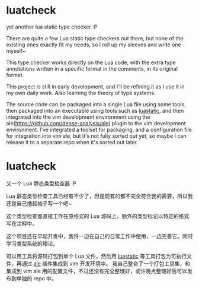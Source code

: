 # luatcheck
yet another lua static type checker :P

There are quite a few Lua static type checkers out there, but none of the existing ones exactly fit my needs, so I roll up my sleeves and write one myself~

This type checker works directly on the Lua code, with the extra type annotations written in a specific format in the comments, in its original format.

This project is still in early development, and I'll be refining it as I use it in my own daily work. Also learning the theory of type systems.

The source code can be packaged into a single Lua file using some tools, then packaged into an executable using tools such as [luastatic](https://github.com/ers35/luastatic/), and then integrated into the vim development environment using the ale(https://github.com/dense-analysis/ale) plugin to the vim development environment.
I've integrated a toolset for packaging, and a configuration file for integration into vim ale, but it's not fully sorted out yet, so maybe I can release it to a separate repo when it's sorted out later.


# luatcheck
又一个 Lua 静态类型检查器 :P

Lua 静态类型检查工具已经有不少了，但是现有的都不完全符合我的需要，所以我还是自己撸起袖子写一个吧~

这个类型检查器直接工作在原格式的 Lua 源码上，额外的类型标记以特定的格式写在注释中。

这个项目还在早起开发中，我将一边在自己的日常工作中使用，一边完善它。同时学习类型系统的理论。

可以用工具将源码打包到单个 Lua 文件，然后用 [luastatic](https://github.com/ers35/luastatic/) 等工具打包为可执行文件，再通过 [ale](https://github.com/dense-analysis/ale) 插件集成到 vim 开发环境中。
我自己整合了一个打包工具集，和集成到 vim ale 用的配置文件，不过还没有完全整理好，或许晚点整理好后可以发布到单独的 repo 中。
